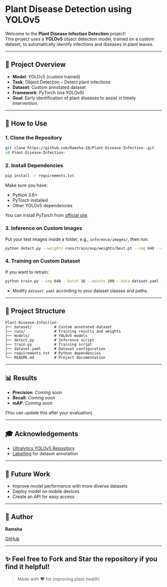 # Plant Disease Detection using YOLOv5

Welcome to the **Plant Disease Infection Detection** project!  
This project uses a **YOLOv5** object detection model, trained on a custom dataset, to automatically identify infections and diseases in plant leaves.

---

## 📂 Project Overview

- **Model**: YOLOv5 (custom trained)
- **Task**: Object Detection – Detect plant infections
- **Dataset**: Custom annotated dataset
- **Framework**: PyTorch (via YOLOv5)
- **Goal**: Early identification of plant diseases to assist in timely intervention.

---

## 🚀 How to Use

### 1. Clone the Repository
```bash
git clone https://github.com/Ramsha-18/Plant-Disease-Infection-.git
cd Plant-Disease-Infection-
```

### 2. Install Dependencies
```bash
pip install -r requirements.txt
```

Make sure you have:
- Python 3.8+
- PyTorch installed
- Other YOLOv5 dependencies

You can install PyTorch from [official site](https://pytorch.org/get-started/locally/).

### 3. Inference on Custom Images
Put your test images inside a folder, e.g., `inference/images/`, then run:
```bash
python detect.py --weights runs/train/exp/weights/best.pt --img 640 --conf 0.4 --source inference/images
```

### 4. Training on Custom Dataset
If you want to retrain:
```bash
python train.py --img 640 --batch 16 --epochs 100 --data dataset.yaml --weights yolov5s.pt
```
- Modify `dataset.yaml` according to your dataset classes and paths.

---

## 🔧 Project Structure
```
Plant-Disease-Infection-
├── dataset/          # Custom annotated dataset
├── runs/             # Training results and weights
├── models/           # YOLOv5 models
├── detect.py         # Inference script
├── train.py          # Training script
├── dataset.yaml      # Dataset configuration
├── requirements.txt  # Python dependencies
└── README.md         # Project documentation
```

---

## 📊 Results
- **Precision**: *Coming soon*
- **Recall**: *Coming soon*
- **mAP**: *Coming soon*

(You can update this after your evaluation)

---

## 🎓 Acknowledgements
- [Ultralytics YOLOv5 Repository](https://github.com/ultralytics/yolov5)
- [LabelImg](https://github.com/tzutalin/labelImg) for dataset annotation

---

## 🚀 Future Work
- Improve model performance with more diverse datasets
- Deploy model on mobile devices
- Create an API for easy access

---

## 👤 Author
**Ramsha**

[GitHub](https://github.com/Ramsha-18)

---

## ✨ Feel free to Fork and Star the repository if you find it helpful!


> Made with ❤️ for improving plant health!
